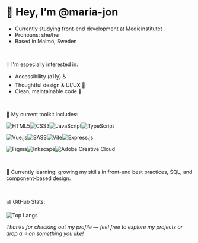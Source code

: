 # 👋 Hey, I’m @maria-jon
- Currently studying front-end development at Medieinstitutet
- Pronouns: she/her
- Based in Malmö, Sweden

<br>

💡 I'm especially interested in:
- Accessibility (a11y) ♿
- Thoughtful design & UI/UX 🎨
- Clean, maintainable code 🧼

<br>


🧰 My current toolkit includes:

![HTML5](https://img.shields.io/badge/html5-%23E34F26.svg?style=for-the-badge&logo=html5&logoColor=white)![CSS3](https://img.shields.io/badge/css3-%231572B6.svg?style=for-the-badge&logo=css3&logoColor=white)![JavaScript](https://img.shields.io/badge/javascript-%23323330.svg?style=for-the-badge&logo=javascript&logoColor=%23F7DF1E)![TypeScript](https://img.shields.io/badge/typescript-%23007ACC.svg?style=for-the-badge&logo=typescript&logoColor=white)

![Vue.js](https://img.shields.io/badge/vuejs-%2335495e.svg?style=for-the-badge&logo=vuedotjs&logoColor=%234FC08D)![SASS](https://img.shields.io/badge/SASS-hotpink.svg?style=for-the-badge&logo=SASS&logoColor=white)![Vite](https://img.shields.io/badge/vite-%23646CFF.svg?style=for-the-badge&logo=vite&logoColor=white)![Express.js](https://img.shields.io/badge/express.js-%23404d59.svg?style=for-the-badge&logo=express&logoColor=%2361DAFB)

![Figma](https://img.shields.io/badge/figma-%23F24E1E.svg?style=for-the-badge&logo=figma&logoColor=white)![Inkscape](https://img.shields.io/badge/Inkscape-e0e0e0?style=for-the-badge&logo=inkscape&logoColor=080A13)![Adobe Creative Cloud](https://img.shields.io/badge/Adobe%20Creative%20Cloud-DA1F26.svg?style=for-the-badge&logo=Adobe%20Creative%20Cloud&logoColor=white)

<br>

🌱 Currently learning: growing my skills in front-end best practices, SQL, and component-based design.

<br>

📊 GitHub Stats: 

![Top Langs](https://github-readme-stats.vercel.app/api/top-langs/?username=maria-jon&layout=compact&theme=transparent)

_Thanks for checking out my profile — feel free to explore my projects or drop a ⭐ on something you like!_
